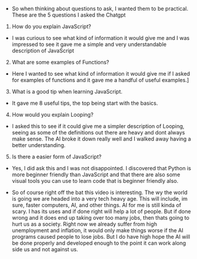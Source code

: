 - So when thinking about questions to ask, I wanted them to be practical. These are the 5 questions I asked the Chatgpt

1. How do you explain JavaScript?
- I was curious to see what kind of information it would give me and I was impressed to see it gave me a simple and very understandable description of JavaScript

2. What are some examples of Functions?
- Here I wanted to see what kind of information it would give me if I asked for examples of functions and it gave me a handful of useful examples.]

3. What is a good tip when learning JavaScript.
- It gave me 8 useful tips, the top being start with the basics.

4. How would you explain Looping?
- I asked this to see if it could give me a simpler description of Looping, seeing as some of the definitions out there are heavy and dont always make sense. The AI broke it down really well and I walked away having a better understanding.

5. Is there a easier form of JavaScript?
- Yes, I did ask this and I was not disappointed. I discovered that Python is more beginner friendly than JavaScript and that there are also some visual tools you can use to learn code that is beginner friendly also.


- So of course right off the bat this video is interesting. The wy the world is going we are headed into a very tech heavy age. This will include, im sure, faster computers, AI, and other things. AI for me is still kinda of scary. I has its uses and if done right will help a lot of people. But if done wrong and it does end up taking over too many jobs, then thats going to hurt us as a society. Right now we already suffer from high unemployment and inflation, it would only make things worse if the AI programs caused people to lose jobs. But I do have high hope the AI will be done properly and developed enough to the point it can work along side us and not against us.